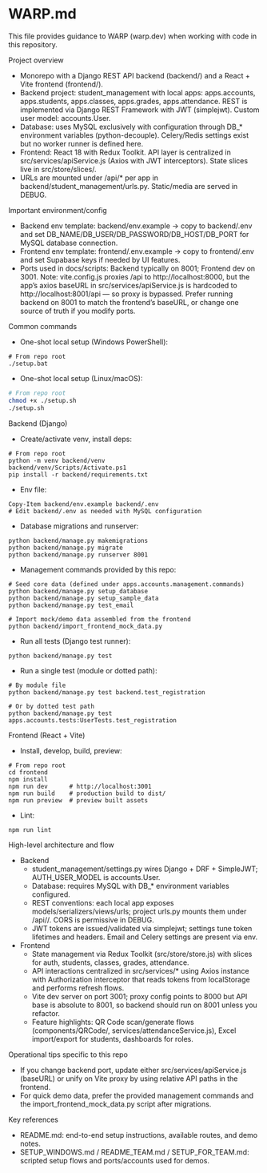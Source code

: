 # WARP.md

This file provides guidance to WARP (warp.dev) when working with code in this repository.

Project overview
- Monorepo with a Django REST API backend (backend/) and a React + Vite frontend (frontend/).
- Backend project: student_management with local apps: apps.accounts, apps.students, apps.classes, apps.grades, apps.attendance. REST is implemented via Django REST Framework with JWT (simplejwt). Custom user model: accounts.User.
- Database: uses MySQL exclusively with configuration through DB_* environment variables (python-decouple). Celery/Redis settings exist but no worker runner is defined here.
- Frontend: React 18 with Redux Toolkit. API layer is centralized in src/services/apiService.js (Axios with JWT interceptors). State slices live in src/store/slices/.
- URLs are mounted under /api/* per app in backend/student_management/urls.py. Static/media are served in DEBUG.

Important environment/config
- Backend env template: backend/env.example → copy to backend/.env and set DB_NAME/DB_USER/DB_PASSWORD/DB_HOST/DB_PORT for MySQL database connection.
- Frontend env template: frontend/.env.example → copy to frontend/.env and set Supabase keys if needed by UI features.
- Ports used in docs/scripts: Backend typically on 8001; Frontend dev on 3001. Note: vite.config.js proxies /api to http://localhost:8000, but the app’s axios baseURL in src/services/apiService.js is hardcoded to http://localhost:8001/api — so proxy is bypassed. Prefer running backend on 8001 to match the frontend’s baseURL, or change one source of truth if you modify ports.

Common commands
- One-shot local setup (Windows PowerShell):
```pwsh path=null start=null
# From repo root
./setup.bat
```
- One-shot local setup (Linux/macOS):
```bash path=null start=null
# From repo root
chmod +x ./setup.sh
./setup.sh
```

Backend (Django)
- Create/activate venv, install deps:
```pwsh path=null start=null
# From repo root
python -m venv backend/venv
backend/venv/Scripts/Activate.ps1
pip install -r backend/requirements.txt
```
- Env file:
```pwsh path=null start=null
Copy-Item backend/env.example backend/.env
# Edit backend/.env as needed with MySQL configuration
```
- Database migrations and runserver:
```pwsh path=null start=null
python backend/manage.py makemigrations
python backend/manage.py migrate
python backend/manage.py runserver 8001
```
- Management commands provided by this repo:
```pwsh path=null start=null
# Seed core data (defined under apps.accounts.management.commands)
python backend/manage.py setup_database
python backend/manage.py setup_sample_data
python backend/manage.py test_email

# Import mock/demo data assembled from the frontend
python backend/import_frontend_mock_data.py
```
- Run all tests (Django test runner):
```pwsh path=null start=null
python backend/manage.py test
```
- Run a single test (module or dotted path):
```pwsh path=null start=null
# By module file
python backend/manage.py test backend.test_registration

# Or by dotted test path
python backend/manage.py test apps.accounts.tests:UserTests.test_registration
```

Frontend (React + Vite)
- Install, develop, build, preview:
```pwsh path=null start=null
# From repo root
cd frontend
npm install
npm run dev      # http://localhost:3001
npm run build    # production build to dist/
npm run preview  # preview built assets
```
- Lint:
```pwsh path=null start=null
npm run lint
```

High-level architecture and flow
- Backend
  - student_management/settings.py wires Django + DRF + SimpleJWT; AUTH_USER_MODEL is accounts.User.
  - Database: requires MySQL with DB_* environment variables configured.
  - REST conventions: each local app exposes models/serializers/views/urls; project urls.py mounts them under /api/<app>/. CORS is permissive in DEBUG.
  - JWT tokens are issued/validated via simplejwt; settings tune token lifetimes and headers. Email and Celery settings are present via env.
- Frontend
  - State management via Redux Toolkit (src/store/store.js) with slices for auth, students, classes, grades, attendance.
  - API interactions centralized in src/services/* using Axios instance with Authorization interceptor that reads tokens from localStorage and performs refresh flows.
  - Vite dev server on port 3001; proxy config points to 8000 but API base is absolute to 8001, so backend should run on 8001 unless you refactor.
  - Feature highlights: QR Code scan/generate flows (components/QRCode/, services/attendanceService.js), Excel import/export for students, dashboards for roles.

Operational tips specific to this repo
- If you change backend port, update either src/services/apiService.js (baseURL) or unify on Vite proxy by using relative API paths in the frontend.
- For quick demo data, prefer the provided management commands and the import_frontend_mock_data.py script after migrations.

Key references
- README.md: end-to-end setup instructions, available routes, and demo notes.
- SETUP_WINDOWS.md / README_TEAM.md / SETUP_FOR_TEAM.md: scripted setup flows and ports/accounts used for demos.
